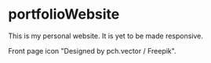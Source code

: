 # portfolioWebsite
This is my personal website. It is yet to be made responsive.

Front page icon "Designed by pch.vector / Freepik".
